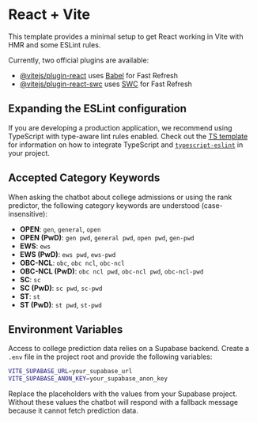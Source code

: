 # React + Vite

This template provides a minimal setup to get React working in Vite with HMR and some ESLint rules.

Currently, two official plugins are available:

- [@vitejs/plugin-react](https://github.com/vitejs/vite-plugin-react/blob/main/packages/plugin-react) uses [Babel](https://babeljs.io/) for Fast Refresh
- [@vitejs/plugin-react-swc](https://github.com/vitejs/vite-plugin-react/blob/main/packages/plugin-react-swc) uses [SWC](https://swc.rs/) for Fast Refresh

## Expanding the ESLint configuration

If you are developing a production application, we recommend using TypeScript with type-aware lint rules enabled. Check out the [TS template](https://github.com/vitejs/vite/tree/main/packages/create-vite/template-react-ts) for information on how to integrate TypeScript and [`typescript-eslint`](https://typescript-eslint.io) in your project.

## Accepted Category Keywords

When asking the chatbot about college admissions or using the rank predictor,
the following category keywords are understood (case-insensitive):

- **OPEN**: `gen`, `general`, `open`
- **OPEN (PwD)**: `gen pwd`, `general pwd`, `open pwd`, `gen-pwd`
- **EWS**: `ews`
- **EWS (PwD)**: `ews pwd`, `ews-pwd`
- **OBC-NCL**: `obc`, `obc ncl`, `obc-ncl`
- **OBC-NCL (PwD)**: `obc ncl pwd`, `obc-ncl pwd`, `obc-ncl-pwd`
- **SC**: `sc`
- **SC (PwD)**: `sc pwd`, `sc-pwd`
- **ST**: `st`
- **ST (PwD)**: `st pwd`, `st-pwd`

## Environment Variables

Access to college prediction data relies on a Supabase backend. Create a `.env`
file in the project root and provide the following variables:

```bash
VITE_SUPABASE_URL=your_supabase_url
VITE_SUPABASE_ANON_KEY=your_supabase_anon_key
```

Replace the placeholders with the values from your Supabase project. Without
these values the chatbot will respond with a fallback message because it cannot
fetch prediction data.
